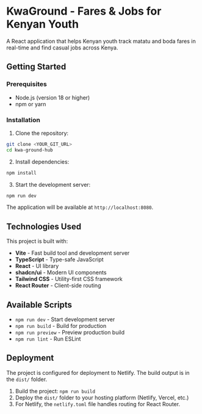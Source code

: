 # KwaGround - Fares & Jobs for Kenyan Youth

A React application that helps Kenyan youth track matatu and boda fares in real-time and find casual jobs across Kenya.

## Getting Started

### Prerequisites

- Node.js (version 18 or higher)
- npm or yarn

### Installation

1. Clone the repository:
```sh
git clone <YOUR_GIT_URL>
cd kwa-ground-hub
```

2. Install dependencies:
```sh
npm install
```

3. Start the development server:
```sh
npm run dev
```

The application will be available at `http://localhost:8080`.

## Technologies Used

This project is built with:

- **Vite** - Fast build tool and development server
- **TypeScript** - Type-safe JavaScript
- **React** - UI library
- **shadcn/ui** - Modern UI components
- **Tailwind CSS** - Utility-first CSS framework
- **React Router** - Client-side routing

## Available Scripts

- `npm run dev` - Start development server
- `npm run build` - Build for production
- `npm run preview` - Preview production build
- `npm run lint` - Run ESLint

## Deployment

The project is configured for deployment to Netlify. The build output is in the `dist/` folder.

1. Build the project: `npm run build`
2. Deploy the `dist/` folder to your hosting platform (Netlify, Vercel, etc.)
3. For Netlify, the `netlify.toml` file handles routing for React Router.
